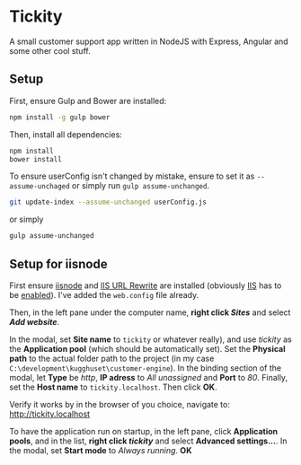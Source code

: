 # Tickity

A small customer support app written in NodeJS with Express, Angular and some other cool stuff.

## Setup

First, ensure Gulp and Bower are installed:

```bash
npm install -g gulp bower
```

Then, install all dependencies:

```bash
npm install
bower install
```

To ensure userConfig isn't changed by mistake, ensure to set it as `--assume-unchaged` or simply run `gulp assume-unchanged`.

```bash
git update-index --assume-unchanged userConfig.js
```

or simply

```bash
gulp assume-unchanged
```

## Setup for iisnode

First ensure [iisnode](https://github.com/tjanczuk/iisnode) and [IIS URL Rewrite](http://www.iis.net/downloads/microsoft/url-rewrite) are installed (obviously [IIS](https://www.iis.net/) has to be [enabled](1)). I've added the `web.config` file already.

Then, in the left pane under the computer name, **right click _Sites_** and select **_Add website_**.

In the modal, set **Site name** to `tickity` or whatever really), and use _tickity_ as the **Application pool** (which should be automatically set). Set the **Physical path** to the actual folder path to the project (in my case `C:\development\kugghuset\customer-engine`). In the binding section of the modal, let **Type** be _http_, **IP adress** to _All unassigned_ and **Port** to _80_. Finally, set the **Host name** to `tickity.localhost`. Then click **OK**.

Verify it works by in the browser of you choice, navigate to: <http://tickity.localhost>

To have the application run on startup, in the left pane, click **Application pools**, and in the list, **right click _tickity_** and select **Advanced settings...**. In the modal, set **Start mode** to _Always running_. **OK**

<!-- References -->

[1]: https://msdn.microsoft.com/en-us/library/ms181052(v=vs.80).aspx